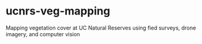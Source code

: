 # ucnrs-veg-mapping
Mapping vegetation cover at UC Natural Reserves using fied surveys, drone imagery, and computer vision
